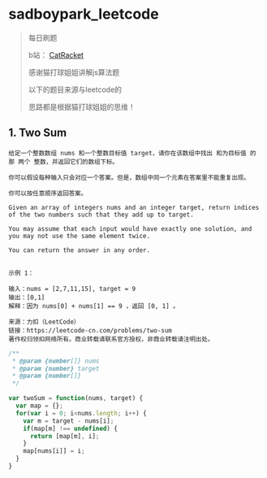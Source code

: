 # sadboypark_leetcode

> 每日刷题
>
> b站： [CatRacket](https://space.bilibili.com/1553592118)
>
> 感谢猫打球姐姐讲解js算法题 
>
> 以下的题目来源与leetcode的
>
> 思路都是根据猫打球姐姐的思维！

## 1. Two Sum

```
给定一个整数数组 nums 和一个整数目标值 target，请你在该数组中找出 和为目标值 的那 两个 整数，并返回它们的数组下标。

你可以假设每种输入只会对应一个答案。但是，数组中同一个元素在答案里不能重复出现。

你可以按任意顺序返回答案。

Given an array of integers nums and an integer target, return indices of the two numbers such that they add up to target.

You may assume that each input would have exactly one solution, and you may not use the same element twice.

You can return the answer in any order.


示例 1：

输入：nums = [2,7,11,15], target = 9
输出：[0,1]
解释：因为 nums[0] + nums[1] == 9 ，返回 [0, 1] 。

来源：力扣（LeetCode）
链接：https://leetcode-cn.com/problems/two-sum
著作权归领扣网络所有。商业转载请联系官方授权，非商业转载请注明出处。
```

```javascript
/**
 * @param {number[]} nums
 * @param {number} target
 * @param {number[]}
 */

var twoSum = function(nums, target) {
  var map = {};
  for(var i = 0; i<nums.length; i++) {
    var m = target - nums[i];
    if(map[m] !== undefined) {
      return [map[m], i];
    }
    map[nums[i]] = i;
  }
}
```

